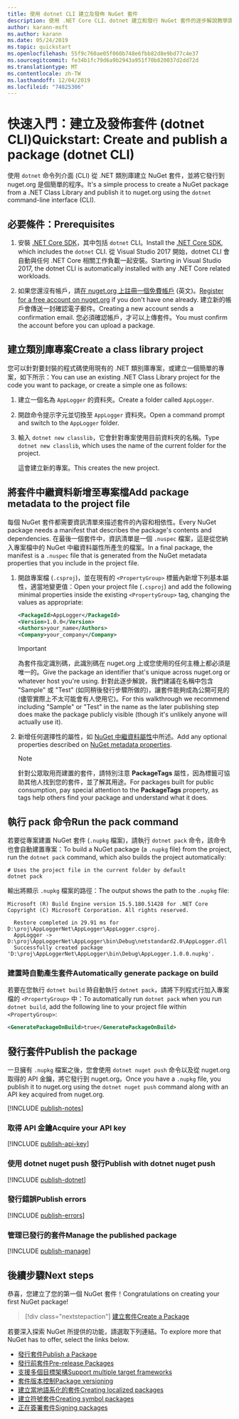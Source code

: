 ```yaml
---
title: 使用 dotnet CLI 建立及發佈 NuGet 套件
description: 使用 .NET Core CLI、dotnet 建立和發行 NuGet 套件的逐步解說教學課程。
author: karann-msft
ms.author: karann
ms.date: 05/24/2019
ms.topic: quickstart
ms.openlocfilehash: 55f9c760ae05f060b748e6fbb82d8e9bd77c4e37
ms.sourcegitcommit: fe34b1fc79d6a9b2943a951f70b820037d2dd72d
ms.translationtype: MT
ms.contentlocale: zh-TW
ms.lasthandoff: 12/04/2019
ms.locfileid: "74825306"
---
```

# <a name="quickstart-create-and-publish-a-package-dotnet-cli"></a><span data-ttu-id="230ba-103">快速入門：建立及發佈套件 (dotnet CLI)</span><span class="sxs-lookup"><span data-stu-id="230ba-103">Quickstart: Create and publish a package (dotnet CLI)</span></span>

<span data-ttu-id="230ba-104">使用 `dotnet` 命令列介面 (CLI) 從 .NET 類別庫建立 NuGet 套件，並將它發行到 nuget.org 是個簡單的程序。</span><span class="sxs-lookup"><span data-stu-id="230ba-104">It's a simple process to create a NuGet package from a .NET Class Library and publish it to nuget.org using the `dotnet` command-line interface (CLI).</span></span>

## <a name="prerequisites"></a><span data-ttu-id="230ba-105">必要條件：</span><span class="sxs-lookup"><span data-stu-id="230ba-105">Prerequisites</span></span>

1. <span data-ttu-id="230ba-106">安裝 [.NET Core SDK](https://www.microsoft.com/net/download/)，其中包括 `dotnet` CLI。</span><span class="sxs-lookup"><span data-stu-id="230ba-106">Install the [.NET Core SDK](https://www.microsoft.com/net/download/), which includes the `dotnet` CLI.</span></span> <span data-ttu-id="230ba-107">從 Visual Studio 2017 開始，dotnet CLI 會自動與任何 .NET Core 相關工作負載一起安裝。</span><span class="sxs-lookup"><span data-stu-id="230ba-107">Starting in Visual Studio 2017, the dotnet CLI is automatically installed with any .NET Core related workloads.</span></span>

1. <span data-ttu-id="230ba-108">如果您還沒有帳戶，請[在 nuget.org 上註冊一個免費帳戶](https://www.nuget.org/users/account/LogOn?returnUrl=%2F) \(英文\)。</span><span class="sxs-lookup"><span data-stu-id="230ba-108">[Register for a free account on nuget.org](https://www.nuget.org/users/account/LogOn?returnUrl=%2F) if you don't have one already.</span></span> <span data-ttu-id="230ba-109">建立新的帳戶會傳送一封確認電子郵件。</span><span class="sxs-lookup"><span data-stu-id="230ba-109">Creating a new account sends a confirmation email.</span></span> <span data-ttu-id="230ba-110">您必須確認帳戶，才可以上傳套件。</span><span class="sxs-lookup"><span data-stu-id="230ba-110">You must confirm the account before you can upload a package.</span></span>

## <a name="create-a-class-library-project"></a><span data-ttu-id="230ba-111">建立類別庫專案</span><span class="sxs-lookup"><span data-stu-id="230ba-111">Create a class library project</span></span>

<span data-ttu-id="230ba-112">您可以針對要封裝的程式碼使用現有的 .NET 類別庫專案，或建立一個簡單的專案，如下所示：</span><span class="sxs-lookup"><span data-stu-id="230ba-112">You can use an existing .NET Class Library project for the code you want to package, or create a simple one as follows:</span></span>

1. <span data-ttu-id="230ba-113">建立一個名為 `AppLogger` 的資料夾。</span><span class="sxs-lookup"><span data-stu-id="230ba-113">Create a folder called `AppLogger`.</span></span>

1. <span data-ttu-id="230ba-114">開啟命令提示字元並切換至 `AppLogger` 資料夾。</span><span class="sxs-lookup"><span data-stu-id="230ba-114">Open a command prompt and switch to the `AppLogger` folder.</span></span>

1. <span data-ttu-id="230ba-115">輸入 `dotnet new classlib`，它會針對專案使用目前資料夾的名稱。</span><span class="sxs-lookup"><span data-stu-id="230ba-115">Type `dotnet new classlib`, which uses the name of the current folder for the project.</span></span>

   <span data-ttu-id="230ba-116">這會建立新的專案。</span><span class="sxs-lookup"><span data-stu-id="230ba-116">This creates the new project.</span></span>

## <a name="add-package-metadata-to-the-project-file"></a><span data-ttu-id="230ba-117">將套件中繼資料新增至專案檔</span><span class="sxs-lookup"><span data-stu-id="230ba-117">Add package metadata to the project file</span></span>

<span data-ttu-id="230ba-118">每個 NuGet 套件都需要資訊清單來描述套件的內容和相依性。</span><span class="sxs-lookup"><span data-stu-id="230ba-118">Every NuGet package needs a manifest that describes the package's contents and dependencies.</span></span> <span data-ttu-id="230ba-119">在最後一個套件中，資訊清單是一個 `.nuspec` 檔案，這是從您納入專案檔中的 NuGet 中繼資料屬性所產生的檔案。</span><span class="sxs-lookup"><span data-stu-id="230ba-119">In a final package, the manifest is a `.nuspec` file that is generated from the NuGet metadata properties that you include in the project file.</span></span>

1. <span data-ttu-id="230ba-120">開啟專案檔 (`.csproj`)，並在現有的 `<PropertyGroup>` 標籤內新增下列基本屬性，適當地變更值：</span><span class="sxs-lookup"><span data-stu-id="230ba-120">Open your project file (`.csproj`) and add the following minimal properties inside the existing `<PropertyGroup>` tag, changing the values as appropriate:</span></span>

    ```xml
    <PackageId>AppLogger</PackageId>
    <Version>1.0.0</Version>
    <Authors>your_name</Authors>
    <Company>your_company</Company>
    ```

    > [!Important]
    > <span data-ttu-id="230ba-121">為套件指定識別碼，此識別碼在 nuget.org 上或您使用的任何主機上都必須是唯一的。</span><span class="sxs-lookup"><span data-stu-id="230ba-121">Give the package an identifier that's unique across nuget.org or whatever host you're using.</span></span> <span data-ttu-id="230ba-122">針對此逐步解說，我們建議在名稱中包含 "Sample" 或 "Test" (如同稍後發行步驟所做的)，讓套件能夠成為公開可見的 (儘管實際上不太可能會有人使用它)。</span><span class="sxs-lookup"><span data-stu-id="230ba-122">For this walkthrough we recommend including "Sample" or "Test" in the name as the later publishing step does make the package publicly visible (though it's unlikely anyone will actually use it).</span></span>

1. <span data-ttu-id="230ba-123">新增任何選擇性的屬性，如 [NuGet 中繼資料屬性](/dotnet/core/tools/csproj#nuget-metadata-properties)中所述。</span><span class="sxs-lookup"><span data-stu-id="230ba-123">Add any optional properties described on [NuGet metadata properties](/dotnet/core/tools/csproj#nuget-metadata-properties).</span></span>

    > [!Note]
    > <span data-ttu-id="230ba-124">針對公眾取用而建置的套件，請特別注意 **PackageTags** 屬性，因為標籤可協助其他人找到您的套件，並了解其用途。</span><span class="sxs-lookup"><span data-stu-id="230ba-124">For packages built for public consumption, pay special attention to the **PackageTags** property, as tags help others find your package and understand what it does.</span></span>

## <a name="run-the-pack-command"></a><span data-ttu-id="230ba-125">執行 pack 命令</span><span class="sxs-lookup"><span data-stu-id="230ba-125">Run the pack command</span></span>

<span data-ttu-id="230ba-126">若要從專案建置 NuGet 套件 (`.nupkg` 檔案)，請執行 `dotnet pack` 命令，該命令也會自動建置專案：</span><span class="sxs-lookup"><span data-stu-id="230ba-126">To build a NuGet package (a `.nupkg` file) from the project, run the `dotnet pack` command, which also builds the project automatically:</span></span>

```dotnetcli
# Uses the project file in the current folder by default
dotnet pack
```

<span data-ttu-id="230ba-127">輸出將顯示 `.nupkg` 檔案的路徑：</span><span class="sxs-lookup"><span data-stu-id="230ba-127">The output shows the path to the `.nupkg` file:</span></span>

```output
Microsoft (R) Build Engine version 15.5.180.51428 for .NET Core
Copyright (C) Microsoft Corporation. All rights reserved.

  Restore completed in 29.91 ms for D:\proj\AppLoggerNet\AppLogger\AppLogger.csproj.
  AppLogger -> D:\proj\AppLoggerNet\AppLogger\bin\Debug\netstandard2.0\AppLogger.dll
  Successfully created package 'D:\proj\AppLoggerNet\AppLogger\bin\Debug\AppLogger.1.0.0.nupkg'.
```

### <a name="automatically-generate-package-on-build"></a><span data-ttu-id="230ba-128">建置時自動產生套件</span><span class="sxs-lookup"><span data-stu-id="230ba-128">Automatically generate package on build</span></span>

<span data-ttu-id="230ba-129">若要在您執行 `dotnet build` 時自動執行 `dotnet pack`，請將下列程式行加入專案檔的 `<PropertyGroup>` 中：</span><span class="sxs-lookup"><span data-stu-id="230ba-129">To automatically run `dotnet pack` when you run `dotnet build`, add the following line to your project file within `<PropertyGroup>`:</span></span>

```xml
<GeneratePackageOnBuild>true</GeneratePackageOnBuild>
```

## <a name="publish-the-package"></a><span data-ttu-id="230ba-130">發行套件</span><span class="sxs-lookup"><span data-stu-id="230ba-130">Publish the package</span></span>

<span data-ttu-id="230ba-131">一旦擁有 `.nupkg` 檔案之後，您會使用 `dotnet nuget push` 命令以及從 nuget.org 取得的 API 金鑰，將它發行到 nuget.org。</span><span class="sxs-lookup"><span data-stu-id="230ba-131">Once you have a `.nupkg` file, you publish it to nuget.org using the `dotnet nuget push` command along with an API key acquired from nuget.org.</span></span>

[!INCLUDE [publish-notes](includes/publish-notes.md)]

### <a name="acquire-your-api-key"></a><span data-ttu-id="230ba-132">取得 API 金鑰</span><span class="sxs-lookup"><span data-stu-id="230ba-132">Acquire your API key</span></span>

[!INCLUDE [publish-api-key](includes/publish-api-key.md)]

### <a name="publish-with-dotnet-nuget-push"></a><span data-ttu-id="230ba-133">使用 dotnet nuget push 發行</span><span class="sxs-lookup"><span data-stu-id="230ba-133">Publish with dotnet nuget push</span></span>

[!INCLUDE [publish-dotnet](includes/publish-dotnet.md)]

### <a name="publish-errors"></a><span data-ttu-id="230ba-134">發行錯誤</span><span class="sxs-lookup"><span data-stu-id="230ba-134">Publish errors</span></span>

[!INCLUDE [publish-errors](includes/publish-errors.md)]

### <a name="manage-the-published-package"></a><span data-ttu-id="230ba-135">管理已發行的套件</span><span class="sxs-lookup"><span data-stu-id="230ba-135">Manage the published package</span></span>

[!INCLUDE [publish-manage](includes/publish-manage.md)]

## <a name="next-steps"></a><span data-ttu-id="230ba-136">後續步驟</span><span class="sxs-lookup"><span data-stu-id="230ba-136">Next steps</span></span>

<span data-ttu-id="230ba-137">恭喜，您建立了您的第一個 NuGet 套件！</span><span class="sxs-lookup"><span data-stu-id="230ba-137">Congratulations on creating your first NuGet package!</span></span>

> [!div class="nextstepaction"]
> [<span data-ttu-id="230ba-138">建立套件</span><span class="sxs-lookup"><span data-stu-id="230ba-138">Create a Package</span></span>](../create-packages/creating-a-package-dotnet-cli.md)

<span data-ttu-id="230ba-139">若要深入探索 NuGet 所提供的功能，請選取下列連結。</span><span class="sxs-lookup"><span data-stu-id="230ba-139">To explore more that NuGet has to offer, select the links below.</span></span>

- [<span data-ttu-id="230ba-140">發行套件</span><span class="sxs-lookup"><span data-stu-id="230ba-140">Publish a Package</span></span>](../nuget-org/publish-a-package.md)
- [<span data-ttu-id="230ba-141">發行前套件</span><span class="sxs-lookup"><span data-stu-id="230ba-141">Pre-release Packages</span></span>](../create-packages/Prerelease-Packages.md)
- [<span data-ttu-id="230ba-142">支援多個目標架構</span><span class="sxs-lookup"><span data-stu-id="230ba-142">Support multiple target frameworks</span></span>](../create-packages/multiple-target-frameworks-project-file.md)
- [<span data-ttu-id="230ba-143">套件版本控制</span><span class="sxs-lookup"><span data-stu-id="230ba-143">Package versioning</span></span>](../concepts/package-versioning.md)
- [<span data-ttu-id="230ba-144">建立當地語系化的套件</span><span class="sxs-lookup"><span data-stu-id="230ba-144">Creating localized packages</span></span>](../create-packages/creating-localized-packages.md)
- [<span data-ttu-id="230ba-145">建立符號套件</span><span class="sxs-lookup"><span data-stu-id="230ba-145">Creating symbol packages</span></span>](../create-packages/symbol-packages-snupkg.md)
- [<span data-ttu-id="230ba-146">正在簽署套件</span><span class="sxs-lookup"><span data-stu-id="230ba-146">Signing packages</span></span>](../create-packages/Sign-a-package.md)

